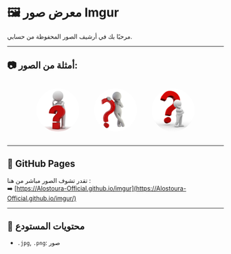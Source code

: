 # 🖼️ معرض صور Imgur

مرحبًا بك في أرشيف الصور المحفوظة من حسابي.

---

## 📷 أمثلة من الصور:

<p align="center">
  <img alt="صورة 1" src="imgur1.png" style="height: 100px; margin: 15px; border-radius: 50%;">
  <img alt="صورة 2" src="imgur2.png" style="height: 100px; margin: 15px; border-radius: 50%;">
  <img alt="صورة 3" src="imgur3.png" style="height: 100px; margin: 15px; border-radius: 50%;">
</p>

---

## 🔗 GitHub Pages

تقدر تشوف الصور مباشر من هنا :  
➡️ [https://Alostoura-Official.github.io/imgur](https://Alostoura-Official.github.io/imgur/)

---

## 📁 محتويات المستودع

- `.jpg`, `.png`: صور
